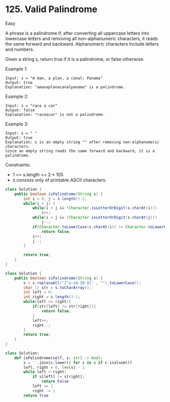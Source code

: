 # 125. Valid Palindrome

Easy

A phrase is a palindrome if, after converting all uppercase letters into lowercase letters and removing all non-alphanumeric characters, it reads the same forward and backward. Alphanumeric characters include letters and numbers.

Given a string s, return true if it is a palindrome, or false otherwise.

Example 1:

```
Input: s = "A man, a plan, a canal: Panama"
Output: true
Explanation: "amanaplanacanalpanama" is a palindrome.
```

Example 2:

```
Input: s = "race a car"
Output: false
Explanation: "raceacar" is not a palindrome.
```

Example 3:

```
Input: s = " "
Output: true
Explanation: s is an empty string "" after removing non-alphanumeric characters.
Since an empty string reads the same forward and backward, it is a palindrome.
```

Constraints:

- 1 <= s.length <= 2 \* 105
- s consists only of printable ASCII characters.

```java
class Solution {
    public boolean isPalindrome(String s) {
        int i = 0, j = s.length()-1;
        while(i < j) {
            while(i < j && !Character.isLetterOrDigit(s.charAt(i)))
                i++;
            while(i < j && !Character.isLetterOrDigit(s.charAt(j)))
                j--;
            if(Character.toLowerCase(s.charAt(i)) != Character.toLowerCase(s.charAt(j)))
                return false;
            i++;
            j--;
        }

        return true;
    }
}
```

```java
class Solution {
    public boolean isPalindrome(String s) {
        s = s.replaceAll("[^a-zA-Z0-9]" , "").toLowerCase();
        char [] str = s.toCharArray();
        int left = 0;
        int right = s.length()-1;
        while(left <= right){
            if(str[left] != str[right]){
                return false;
            }
            left++;
            right--;
        }
        return true;
    }
}
```

```python
class Solution:
    def isPalindrome(self, s: str) -> bool:
        s = ''.join(c.lower() for c in s if c.isalnum())
        left, right = 0, len(s) - 1
        while left < right:
            if s[left] != s[right]:
                return False
            left += 1
            right -= 1
        return True
```
